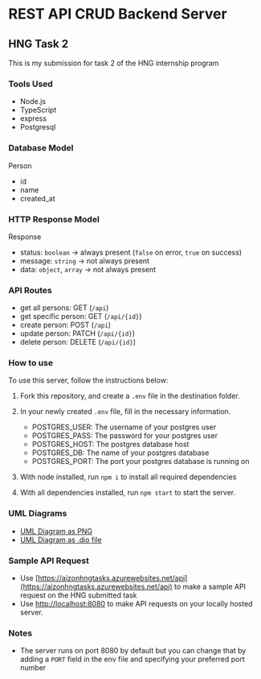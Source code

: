 # REST API CRUD Backend Server
## HNG Task 2
This is my submission for task 2 of the HNG internship program

### Tools Used
- Node.js
- TypeScript
- express
- Postgresql

### Database Model
Person
- id
- name
- created_at

### HTTP Response Model
Response
- status: `boolean` -> always present (`false` on error, `true` on success)
- message: `string` -> not always present
- data: `object`, `array` -> not always present

### API Routes
- get all persons: GET (`/api`)
- get specific person: GET (`/api/{id}`)
- create person: POST (`/api`)
- update person: PATCH (`/api/{id}`)
- delete person: DELETE (`/api/{id}`)

### How to use
To use this server, follow the instructions below:
1. Fork this repository, and create a `.env` file in the destination folder.

2. In your newly created `.env` file, fill in the necessary information.
	- POSTGRES_USER: The username of your postgres user
	- POSTGRES_PASS: The password for your postgres user
	- POSTGRES_HOST: The postgres database host
	- POSTGRES_DB: The name of your postgres database
	- POSTGRES_PORT: The port your postgres database is running on

3. With node installed, run `npm i` to install all required dependencies

4. With all dependencies installed, run `npm start` to start the server.

### UML Diagrams
- [UML Diagram as PNG](https://github.com/DreadedHippy/hng_stage_2/blob/master/UML.png)
- [UML Diagram as .dio file](https://github.com/DreadedHippy/hng_stage_2/blob/master/UML.dio)

### Sample API Request
- Use [https://aizonhngtasks.azurewebsites.net/api](https://aizonhngtasks.azurewebsites.net/api) to make a sample API request on the HNG submitted task
- Use [http://localhost:8080](http://localhost:8080) to make API requests on your locally hosted server.

### Notes
- The server runs on port 8080 by default but you can change that by adding a `PORT` field in the env file and specifying your preferred port number


